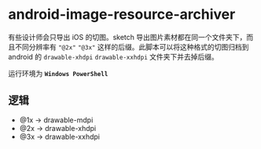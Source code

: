 # android-image-resource-archiver

有些设计师会只导出 iOS 的切图。sketch 导出图片素材都在同一个文件夹下，而且不同分辨率有 `"@2x"` `"@3x"` 这样的后缀。此脚本可以将这种格式的切图归档到 android 的 `drawable-xhdpi` `drawable-xxhdpi` 文件夹下并去掉后缀。

运行环境为 **`Windows PowerShell`**

## 逻辑

- @1x -> drawable-mdpi
- @2x -> drawable-xhdpi
- @3x -> drawable-xxhdpi
